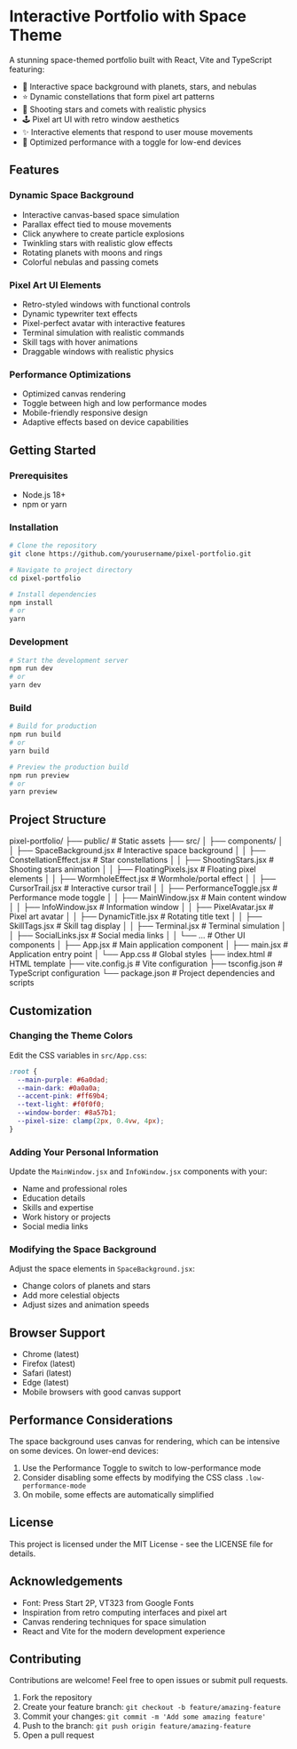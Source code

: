 # Interactive Portfolio with Space Theme

A stunning space-themed portfolio built with React, Vite and TypeScript featuring:

- 🌌 Interactive space background with planets, stars, and nebulas
- ⭐ Dynamic constellations that form pixel art patterns
- 💫 Shooting stars and comets with realistic physics
- 🕹️ Pixel art UI with retro window aesthetics
- ✨ Interactive elements that respond to user mouse movements
- 🚀 Optimized performance with a toggle for low-end devices

## Features

### Dynamic Space Background
- Interactive canvas-based space simulation
- Parallax effect tied to mouse movements
- Click anywhere to create particle explosions
- Twinkling stars with realistic glow effects
- Rotating planets with moons and rings
- Colorful nebulas and passing comets

### Pixel Art UI Elements
- Retro-styled windows with functional controls
- Dynamic typewriter text effects
- Pixel-perfect avatar with interactive features
- Terminal simulation with realistic commands
- Skill tags with hover animations
- Draggable windows with realistic physics

### Performance Optimizations
- Optimized canvas rendering 
- Toggle between high and low performance modes
- Mobile-friendly responsive design
- Adaptive effects based on device capabilities

## Getting Started

### Prerequisites
- Node.js 18+
- npm or yarn

### Installation

```bash
# Clone the repository
git clone https://github.com/yourusername/pixel-portfolio.git

# Navigate to project directory
cd pixel-portfolio

# Install dependencies
npm install
# or
yarn
```

### Development

```bash
# Start the development server
npm run dev
# or
yarn dev
```

### Build

```bash
# Build for production
npm run build
# or
yarn build

# Preview the production build
npm run preview
# or
yarn preview
```

## Project Structure
pixel-portfolio/
├── public/ # Static assets
├── src/
│ ├── components/
│ │ ├── SpaceBackground.jsx # Interactive space background
│ │ ├── ConstellationEffect.jsx # Star constellations
│ │ ├── ShootingStars.jsx # Shooting stars animation
│ │ ├── FloatingPixels.jsx # Floating pixel elements
│ │ ├── WormholeEffect.jsx # Wormhole/portal effect
│ │ ├── CursorTrail.jsx # Interactive cursor trail
│ │ ├── PerformanceToggle.jsx # Performance mode toggle
│ │ ├── MainWindow.jsx # Main content window
│ │ ├── InfoWindow.jsx # Information window
│ │ ├── PixelAvatar.jsx # Pixel art avatar
│ │ ├── DynamicTitle.jsx # Rotating title text
│ │ ├── SkillTags.jsx # Skill tag display
│ │ ├── Terminal.jsx # Terminal simulation
│ │ ├── SocialLinks.jsx # Social media links
│ │ └── ... # Other UI components
│ ├── App.jsx # Main application component
│ ├── main.jsx # Application entry point
│ └── App.css # Global styles
├── index.html # HTML template
├── vite.config.js # Vite configuration
├── tsconfig.json # TypeScript configuration
└── package.json # Project dependencies and scripts




## Customization

### Changing the Theme Colors
Edit the CSS variables in `src/App.css`:

```css
:root {
  --main-purple: #6a0dad;
  --main-dark: #0a0a0a;
  --accent-pink: #ff69b4;
  --text-light: #f0f0f0;
  --window-border: #8a57b1;
  --pixel-size: clamp(2px, 0.4vw, 4px);
}
```

### Adding Your Personal Information
Update the `MainWindow.jsx` and `InfoWindow.jsx` components with your:
- Name and professional roles
- Education details
- Skills and expertise
- Work history or projects
- Social media links

### Modifying the Space Background
Adjust the space elements in `SpaceBackground.jsx`:
- Change colors of planets and stars
- Add more celestial objects
- Adjust sizes and animation speeds

## Browser Support

- Chrome (latest)
- Firefox (latest)
- Safari (latest)
- Edge (latest)
- Mobile browsers with good canvas support

## Performance Considerations

The space background uses canvas for rendering, which can be intensive on some devices. On lower-end devices:

1. Use the Performance Toggle to switch to low-performance mode
2. Consider disabling some effects by modifying the CSS class `.low-performance-mode`
3. On mobile, some effects are automatically simplified

## License

This project is licensed under the MIT License - see the LICENSE file for details.

## Acknowledgements

- Font: Press Start 2P, VT323 from Google Fonts
- Inspiration from retro computing interfaces and pixel art
- Canvas rendering techniques for space simulation
- React and Vite for the modern development experience

## Contributing

Contributions are welcome! Feel free to open issues or submit pull requests.

1. Fork the repository
2. Create your feature branch: `git checkout -b feature/amazing-feature`
3. Commit your changes: `git commit -m 'Add some amazing feature'`
4. Push to the branch: `git push origin feature/amazing-feature`
5. Open a pull request

